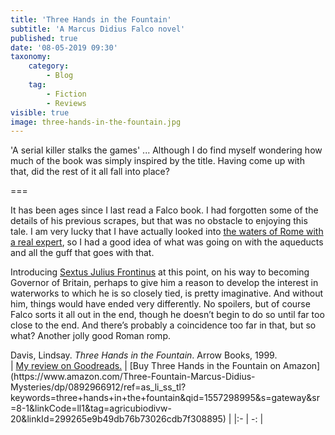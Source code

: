 ```yaml
---
title: 'Three Hands in the Fountain'
subtitle: 'A Marcus Didius Falco novel'
published: true
date: '08-05-2019 09:30'
taxonomy:
    category:
        - Blog
    tag:
        - Fiction
        - Reviews
visible: true
image: three-hands-in-the-fountain.jpg
--- 
```


'A serial killer stalks the games' ... Although I do find myself wondering how much of the book was simply inspired by the title. Having come up with that, did the rest of it all fall into place?

===

It has been ages since I last read a Falco book. I had forgotten some of the details of his previous scrapes, but that was no obstacle to enjoying this tale. I am very lucky that I have actually looked into [the waters of Rome with a real expert](https://www.eatthispodcast.com/aquae-urbis-romae/), so I had a good idea of what was going on with the aqueducts and all the guff that goes with that.

Introducing [Sextus Julius Frontinus](https://en.wikipedia.org/wiki/Frontinus) at this point, on his way to becoming Governor of Britain, perhaps to give him a reason to develop the interest in waterworks to which he is so closely tied, is pretty imaginative. And without him, things would have ended very differently. No spoilers, but of course Falco sorts it all out in the end, though he doesn’t begin to do so until far too close to the end. And there’s probably a coincidence too far in that, but so what? Another jolly good Roman romp.

<div class="citation">
Davis, Lindsay. <i>Three Hands in the Fountain</i>. Arrow Books, 1999.
</div>

<div class="noteHeading">
</div>
| <a href="https://www.goodreads.com/review/show/2805594677">My review on Goodreads.</a> | [Buy Three Hands in the Fountain on Amazon](https://www.amazon.com/Three-Fountain-Marcus-Didius-Mysteries/dp/0892966912/ref=as_li_ss_tl?keywords=three+hands+in+the+fountain&qid=1557298995&s=gateway&sr=8-1&linkCode=ll1&tag=agricubiodivw-20&linkId=299265e9b49db76b73026cdb7f308895) |
|:- | -: |
